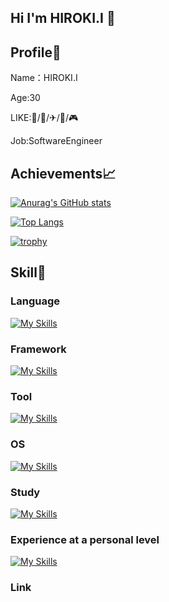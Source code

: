 ## Hi I'm HIROKI.I 👋

## Profile📖

Name：HIROKI.I

Age:30

LIKE:🍣/🍖/✈/🐶/🎮

Job:SoftwareEngineer

## Achievements📈

[![Anurag's GitHub stats](https://github-readme-stats.vercel.app/api?username=HIROKI-I-07&show_icons=true&theme=dark)](https://github.com/anuraghazra/github-readme-stats)

[![Top Langs](https://github-readme-stats.vercel.app/api/top-langs/?username=HIROKI-I-07)](https://github.com/anuraghazra/github-readme-stats)

[![trophy](https://github-profile-trophy.vercel.app/?username=HIROKI-I-07)](https://github.com/ryo-ma/github-profile-trophy)

## Skill🥷

### Language

[![My Skills](https://skillicons.dev/icons?i=java,cs,cpp,css,html,js,ts)](https://skillicons.dev)

### Framework

[![My Skills](https://skillicons.dev/icons?i=dotnet,spring)](https://skillicons.dev)

### Tool

[![My Skills](https://skillicons.dev/icons?i=visualstudio,vscode,idea,eclipse,github,git)](https://skillicons.dev)

### OS

[![My Skills](https://skillicons.dev/icons?i=windows,redhat)](https://skillicons.dev)

### Study

[![My Skills](https://skillicons.dev/icons?i=aws,React)](https://skillicons.dev)

### Experience at a personal level

[![My Skills](https://skillicons.dev/icons?i=laravel,php,mysql)](https://skillicons.dev)

### Link

<!--[やすひらブログ](https://yasuhira-blog.com)-->

<!--[![Readme Card](https://github-readme-stats.vercel.app/api/pin/?username=anuraghazra&repo=github-readme-stats)](https://github.com/anuraghazra/github-readme-stats)-->

<!--
**HIROKI-I-07/HIROKI-I-07** is a ✨ _special_ ✨ repository because its `README.md` (this file) appears on your GitHub profile.

Here are some ideas to get you started:

- 🔭 I’m currently working on ...
- 🌱 I’m currently learning ...
- 👯 I’m looking to collaborate on ...
- 🤔 I’m looking for help with ...
- 💬 Ask me about ...
- 📫 How to reach me: ...
- 😄 Pronouns: ...
- ⚡ Fun fact: ...
-->
